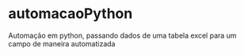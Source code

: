 # automacaoPython
Automação em python, passando dados de uma tabela excel para um campo de maneira automatizada
